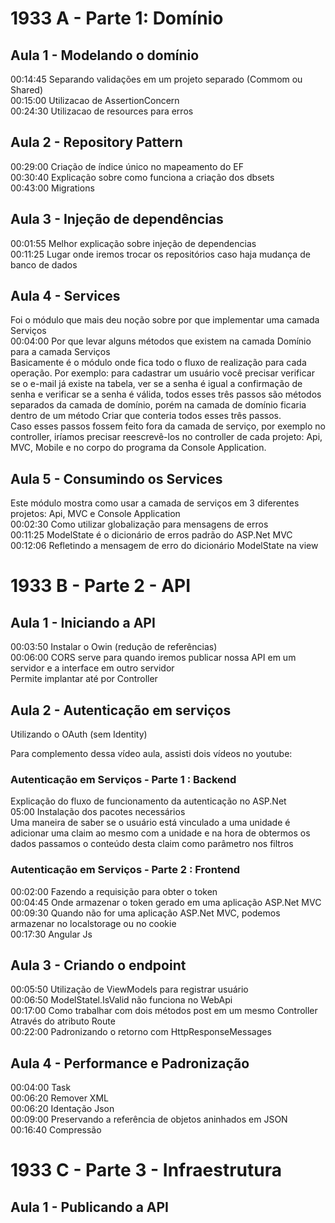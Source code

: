 # 1933 A - Parte 1: Domínio

## Aula 1 - Modelando o domínio
00:14:45 Separando validações em um projeto separado (Commom ou Shared)  
00:15:00 Utilizacao de AssertionConcern  
00:24:30 Utilizacao de resources para erros  

## Aula 2 - Repository Pattern 
00:29:00 Criação de índice único no mapeamento do EF  
00:30:40 Explicação sobre como funciona a criação dos dbsets  
00:43:00 Migrations

## Aula 3 - Injeção de dependências 
00:01:55 Melhor explicação sobre injeção de dependencias  
00:11:25 Lugar onde iremos trocar os repositórios caso haja mudança de banco de dados  

## Aula 4 - Services 
 Foi o módulo que mais deu noção sobre por que implementar uma camada Serviços  
00:04:00 Por que levar alguns métodos que existem na camada Domínio para a camada Serviços  
Basicamente é o módulo onde fica todo o fluxo de realização para cada operação. Por exemplo: para cadastrar um usuário você precisar  verificar se o e-mail já existe na tabela, ver se a senha é igual a confirmação de senha e verificar se a senha é válida, todos esses três  passos são métodos separados da camada de domínio, porém na camada de domínio ficaria dentro de um método Criar que conteria todos esses  três passos.  
Caso esses passos fossem feito fora da camada de serviço, por exemplo no controller, iríamos precisar reescrevê-los no controller de cada  projeto: Api, MVC, Mobile e no corpo do programa da Console Application.  

## Aula 5 - Consumindo os Services
Este módulo mostra como usar a camada de serviços em 3 diferentes projetos: Api, MVC e Console Application  
00:02:30 Como utilizar globalização para mensagens de erros  
00:11:25 ModelState é o dicionário de erros padrão do ASP.Net MVC  
00:12:06 Refletindo a mensagem de erro do dicionário ModelState na view

# 1933 B - Parte 2 - API 

## Aula 1 - Iniciando a API 
00:03:50 Instalar o Owin (redução de referências)  
00:06:00 CORS serve para quando iremos publicar nossa API em um servidor e a interface em outro servidor  
	Permite implantar até por Controller
	
## Aula 2 - Autenticação em serviços 
Utilizando o OAuth (sem Identity)  

Para complemento dessa vídeo aula, assisti dois vídeos no youtube:  

### Autenticação em Serviços - Parte 1 : Backend
 Explicação do fluxo de funcionamento da autenticação no ASP.Net  
	05:00 Instalação dos pacotes necessários  
 Uma maneira de saber se o usuário está vinculado a uma unidade é adicionar uma claim ao mesmo com a unidade e na hora de obtermos os dados  passamos o conteúdo desta claim como parâmetro nos filtros  

### Autenticação em Serviços - Parte 2 : Frontend
 00:02:00 Fazendo a requisição para obter o token  
 00:04:45 Onde armazenar o token gerado em uma aplicação ASP.Net MVC  
 00:09:30 Quando não for uma aplicação ASP.Net MVC, podemos armazenar no localstorage ou no cookie  
 00:17:30 Angular Js  

## Aula 3 - Criando o endpoint 
00:05:50 Utilização de ViewModels para registrar usuário  
00:06:50 ModelStatel.IsValid não funciona no WebApi  
00:17:00 Como trabalhar com dois métodos post em um mesmo Controller  
	Através do atributo Route  
00:22:00 Padronizando o retorno com HttpResponseMessages

## Aula 4 - Performance e Padronização 
00:04:00 Task  
00:06:20 Remover XML  
00:06:20 Identação Json  
00:09:00 Preservando a referência de objetos aninhados em JSON  
00:16:40 Compressão  

# 1933 C - Parte 3 - Infraestrutura

## Aula 1 - Publicando a API
